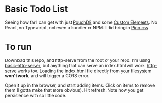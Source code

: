 # Basic Todo List

Seeing how far I can get with just [PouchDB](https://pouchdb.com/) and some [Custom Elements](https://developer.mozilla.org/en-US/docs/Web/API/Web_components/Using_custom_elements).  No React, no Typescript, not even a bundler or NPM. I did bring in [Pico.css](https://picocss.com/).

# To run

Download this repo, and http-serve from the root of your repo. I'm using [basic-http-server](https://github.com/brson/basic-http-server), but anything that can serve an index.html will work. [http-serve](https://www.npmjs.com/package/http-server) works too.  Loading the index.html file directly from your filesystem **won't work**, and will trigger a CORS error.

Open it up in the browser, and start adding items. Click on items to remove them (I gotta make that more obvious). Hit refresh.  Note how you get persistence with so little code.
